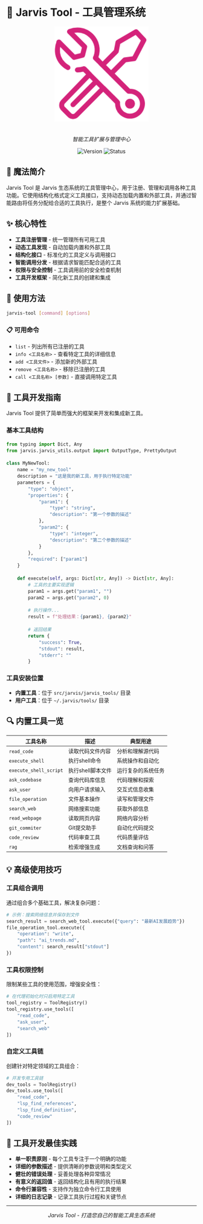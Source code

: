 # 🧰 Jarvis Tool - 工具管理系统

<div align="center">
  <img src="../images/jarvis-tool.png" alt="Jarvis Tool" width="250" style="margin-bottom: 20px"/>
  
  *智能工具扩展与管理中心*
  
  ![Version](https://img.shields.io/badge/version-0.1.x-blue)
  ![Status](https://img.shields.io/badge/status-stable-green)
</div>

## 🔮 魔法简介
Jarvis Tool 是 Jarvis 生态系统的工具管理中心，用于注册、管理和调用各种工具功能。它使用结构化格式定义工具接口，支持动态加载内置和外部工具，并通过智能路由将任务分配给合适的工具执行，是整个 Jarvis 系统的能力扩展基础。

## ✨ 核心特性
- **工具注册管理** - 统一管理所有可用工具
- **动态工具发现** - 自动加载内置和外部工具
- **结构化接口** - 标准化的工具定义与调用接口
- **智能调用分发** - 根据请求智能匹配合适的工具
- **权限与安全控制** - 工具调用前的安全检查机制
- **工具开发框架** - 简化新工具的创建和集成

## 🚀 使用方法
```bash
jarvis-tool [command] [options]
```

### 📋 可用命令
- `list` - 列出所有已注册的工具
- `info <工具名称>` - 查看特定工具的详细信息
- `add <工具文件>` - 添加新的外部工具
- `remove <工具名称>` - 移除已注册的工具
- `call <工具名称> [参数]` - 直接调用特定工具

## 💎 工具开发指南
Jarvis Tool 提供了简单而强大的框架来开发和集成新工具。

### 基本工具结构
```python
from typing import Dict, Any
from jarvis.jarvis_utils.output import OutputType, PrettyOutput

class MyNewTool:
    name = "my_new_tool"
    description = "这是我的新工具，用于执行特定功能"
    parameters = {
        "type": "object",
        "properties": {
            "param1": {
                "type": "string",
                "description": "第一个参数的描述"
            },
            "param2": {
                "type": "integer",
                "description": "第二个参数的描述"
            }
        },
        "required": ["param1"]
    }
    
    def execute(self, args: Dict[str, Any]) -> Dict[str, Any]:
        # 工具的主要实现逻辑
        param1 = args.get("param1", "")
        param2 = args.get("param2", 0)
        
        # 执行操作...
        result = f"处理结果：{param1}, {param2}"
        
        # 返回结果
        return {
            "success": True,
            "stdout": result,
            "stderr": ""
        }
```

### 工具安装位置
- **内置工具**：位于 `src/jarvis/jarvis_tools/` 目录
- **用户工具**：位于 `~/.jarvis/tools/` 目录

## 🔍 内置工具一览

| 工具名称 | 描述 | 典型用途 |
|---------|------|---------|
| `read_code` | 读取代码文件内容 | 分析和理解源代码 |
| `execute_shell` | 执行shell命令 | 系统操作和自动化 |
| `execute_shell_script` | 执行shell脚本文件 | 运行复杂的系统任务 |
| `ask_codebase` | 查询代码库信息 | 代码理解和探索 |
| `ask_user` | 向用户请求输入 | 交互式信息收集 |
| `file_operation` | 文件基本操作 | 读写和管理文件 |
| `search_web` | 网络搜索功能 | 获取外部信息 |
| `read_webpage` | 读取网页内容 | 网络内容分析 |
| `git_commiter` | Git提交助手 | 自动化代码提交 |
| `code_review` | 代码审查工具 | 代码质量评估 |
| `rag` | 检索增强生成 | 文档查询和问答 |

## 💡 高级使用技巧

### 工具组合调用
通过组合多个基础工具，解决复杂问题：
```python
# 示例：搜索网络信息并保存到文件
search_result = search_web_tool.execute({"query": "最新AI发展趋势"})
file_operation_tool.execute({
    "operation": "write",
    "path": "ai_trends.md",
    "content": search_result["stdout"]
})
```

### 工具权限控制
限制某些工具的使用范围，增强安全性：
```python
# 在代理初始化时只启用特定工具
tool_registry = ToolRegistry()
tool_registry.use_tools([
    "read_code", 
    "ask_user", 
    "search_web"
])
```

### 自定义工具链
创建针对特定领域的工具组合：
```python
# 开发专用工具链
dev_tools = ToolRegistry()
dev_tools.use_tools([
    "read_code", 
    "lsp_find_references", 
    "lsp_find_definition",
    "code_review"
])
```

## 🌟 工具开发最佳实践
- **单一职责原则** - 每个工具专注于一个明确的功能
- **详细的参数描述** - 提供清晰的参数说明和类型定义
- **健壮的错误处理** - 妥善处理各种异常情况
- **有意义的返回值** - 返回结构化且有用的执行结果
- **命令行兼容性** - 支持作为独立命令行工具使用
- **详细的日志记录** - 记录工具执行过程和关键节点

---

<div align="center">
  <p><i>Jarvis Tool - 打造您自己的智能工具生态系统</i></p>
</div> 